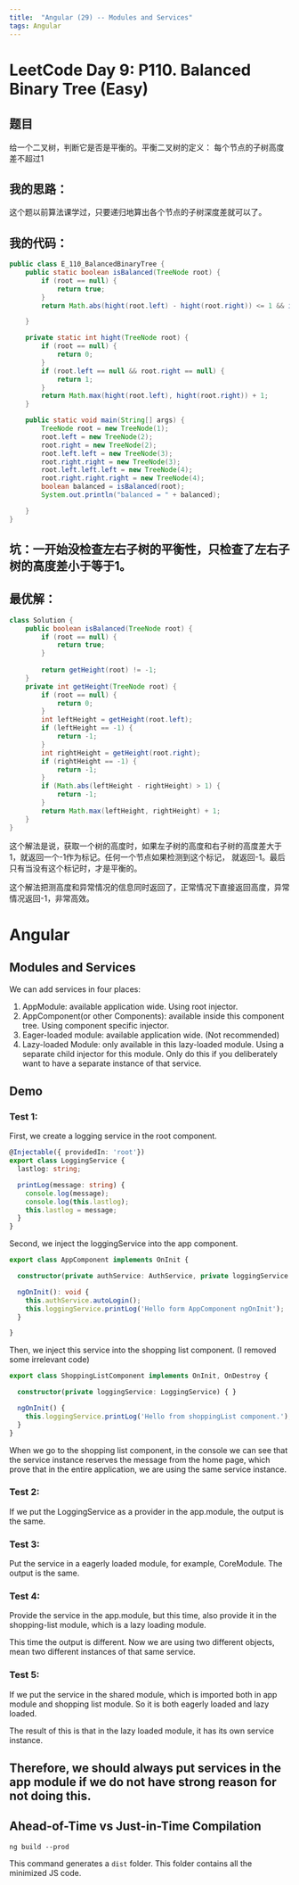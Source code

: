 ```yaml
---
title:  "Angular (29) -- Modules and Services"
tags: Angular
---
```


# LeetCode Day 9: P110. Balanced Binary Tree (Easy)

## 题目

给一个二叉树，判断它是否是平衡的。平衡二叉树的定义： 每个节点的子树高度差不超过1

## 我的思路：

这个题以前算法课学过，只要递归地算出各个节点的子树深度差就可以了。

## 我的代码：

```java
public class E_110_BalancedBinaryTree {
    public static boolean isBalanced(TreeNode root) {
        if (root == null) {
            return true;
        }
        return Math.abs(hight(root.left) - hight(root.right)) <= 1 && isBalanced(root.left) && isBalanced(root.right);

    }

    private static int hight(TreeNode root) {
        if (root == null) {
            return 0;
        }
        if (root.left == null && root.right == null) {
            return 1;
        }
        return Math.max(hight(root.left), hight(root.right)) + 1;
    }

    public static void main(String[] args) {
        TreeNode root = new TreeNode(1);
        root.left = new TreeNode(2);
        root.right = new TreeNode(2);
        root.left.left = new TreeNode(3);
        root.right.right = new TreeNode(3);
        root.left.left.left = new TreeNode(4);
        root.right.right.right = new TreeNode(4);
        boolean balanced = isBalanced(root);
        System.out.println("balanced = " + balanced);

    }
}
```

## 坑：一开始没检查左右子树的平衡性，只检查了左右子树的高度差小于等于1。

## 最优解：

```java
class Solution {
    public boolean isBalanced(TreeNode root) {
        if (root == null) {
            return true;
        }
        
        return getHeight(root) != -1;
    }
    private int getHeight(TreeNode root) {
        if (root == null) {
            return 0;
        }
        int leftHeight = getHeight(root.left);
        if (leftHeight == -1) {
            return -1;
        }
        int rightHeight = getHeight(root.right);
        if (rightHeight == -1) {
            return -1;
        }
        if (Math.abs(leftHeight - rightHeight) > 1) {
            return -1;
        }
        return Math.max(leftHeight, rightHeight) + 1;
    }
}
```

这个解法是说，获取一个树的高度时，如果左子树的高度和右子树的高度差大于1，就返回一个-1作为标记。任何一个节点如果检测到这个标记，
就返回-1。最后只有当没有这个标记时，才是平衡的。

这个解法把测高度和异常情况的信息同时返回了，正常情况下直接返回高度，异常情况返回-1，非常高效。

# Angular

## Modules and Services

We can add services in four places: 

1. AppModule: available application wide. Using root injector.
2. AppComponent(or other Components): available inside this component tree. Using component specific injector.
3. Eager-loaded module: available application wide. (Not recommended)
4. Lazy-loaded Module: only available in this lazy-loaded module. Using a separate child injector for this module. 
Only do this if you deliberately want to have a separate instance of that service.

## Demo

### Test 1:

First, we create a logging service in the root component.

```typescript
@Injectable({ providedIn: 'root'})
export class LoggingService {
  lastlog: string;

  printLog(message: string) {
    console.log(message);
    console.log(this.lastlog);
    this.lastlog = message;
  }
}
```

Second, we inject the loggingService into the app component.

```typescript
export class AppComponent implements OnInit {

  constructor(private authService: AuthService, private loggingService: LoggingService) {}

  ngOnInit(): void {
    this.authService.autoLogin();
    this.loggingService.printLog('Hello form AppComponent ngOnInit');
  }

}
```

Then, we inject this service into the shopping list component. (I removed some irrelevant code)

```typescript
export class ShoppingListComponent implements OnInit, OnDestroy {

  constructor(private loggingService: LoggingService) { }

  ngOnInit() {
    this.loggingService.printLog('Hello from shoppingList component.');
  }
}
```

When we go to the shopping list component, in the console we can see that the service instance reserves the message 
from the home page, which prove that in the entire application, we are using the same service instance.

### Test 2:

If we put the LoggingService as a provider in the app.module, the output is the same.

### Test 3:

Put the service in a eagerly loaded module, for example, CoreModule. The output is the same.

### Test 4:

Provide the service in the app.module, but this time, also provide it in the shopping-list module, which is a lazy 
loading module.

This time the output is different. Now we are using two different objects, mean two different instances of that same 
service. 

### Test 5:

If we put the service in the shared module, which is imported both in app module and shopping list module. So it is 
both eagerly loaded and lazy loaded. 

The result of this is that in the lazy loaded module, it has its own service instance. 

## Therefore, we should always put services in the app module if we do not have strong reason for not doing this.

## Ahead-of-Time vs Just-in-Time Compilation

```
ng build --prod
```

This command generates a `dist` folder. This folder contains all the minimized JS code.














